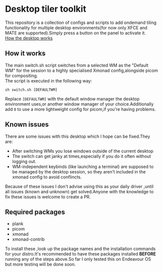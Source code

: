 # Desktop tiler toolkit

This repository is a collection of configs and scripts to add ondemand tiling functionality for multiple desktop environments(for now only XFCE and MATE are supported).Simply press a button on the panel to activate it.  
[How the desktop works](https://imgur.com/gallery/LZEiIZW)  

## How it works

The main switch.sh script switches from a selected WM as the "Default WM" for the session to a highly specialised Xmonad config,alongside picom for compositing.  
The script is executed in the following way:

```
sh switch.sh [DEFAULTWM]
```

Replace `[DEFAULTWM]` with the default window manager the desktop environment uses,or another window manager of your choice.Additionally add `0` to use a more lightweight config for picom,if you're having problems.

## Known issues

There are some issues with this desktop which I hope can be fixed.They are:

- After switching WMs you lose windows outside of the current desktop
- The switch can get janky at times,especially if you do it often without logging out.
- WM-independent keybinds (like launching a terminal) are supposed to be managed by the desktop session, so they aren't included in the xmonad config to avoid conflincts.

Because of these issues I don't advise using this as your daily driver ,until all issues (known and unknown) get solved.Anyone with the knowledge to fix these issues is welcome to create a PR.

## Required packages

- plank
- picom
- xmonad
- xmonad-contrib

To install these ,look up the package names and the installation commands for your distro.It's recommended to have these packages installed **BEFORE** running any of the steps above.So far I only tested this on Endeavour OS but more testinq will be done soon.
